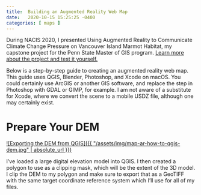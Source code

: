 ```yaml
---
title:  Building an Augmented Reality Web Map
date:   2020-10-15 15:25:25 -0400
categories: [ maps ]
---
```


During NACIS 2020, I presented Using Augmented Reality to Communicate Climate Change Pressure on Vancouver Island Marmot Habitat, my capstone project for the Penn State Master of GIS program. [Learn more about the project and test it yourself.](https://marmots.davemaps.com)

Below is a step-by-step guide to creating an augmented reality web map. This guide uses QGIS, Blender, Photoshop, and Xcode on macOS. You could certainly use ArcGIS or another GIS software, and replace the step in Photoshop with GDAL or GIMP, for example. I am not aware of a substitute for Xcode, where we convert the scene to a mobile USDZ file, although one may certainly exist.

# Prepare Your DEM

[![Exporting the DEM from QGIS]({{ "/assets/img/map-ar-how-to-qgis-dem.jpg" | absolute_url }})](/assets/img/map-ar-how-to-qgis-dem.png)

I’ve loaded a large digital elevation model into QGIS. I then created a polygon to use as a clipping mask, which will be the extent of the 3D model. I clip the DEM to my polygon and make sure to export that as a GeoTIFF with the same target coordinate reference system which I’ll use for all of my files.